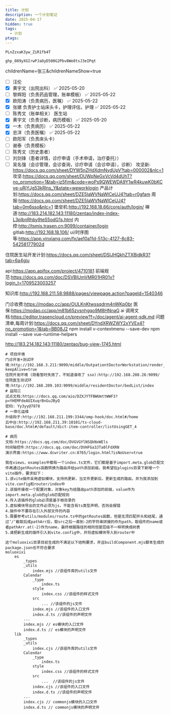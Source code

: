 ```yaml
---
title: 计划
description: 一个计划笔记
date: 2025-04-17
hidden: true
tags:
  - 计划
ptags:
---
```

```
PLnZzxaK3yw_ZiR1fb4T

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
```
childrenName=张三&childrenNameShow=true
- [ ] 汪伦
- [x] 黄宇文（出院出科） ✅ 2025-05-20
- [ ] 黎辉阳（负责药品管理，账单模板） ✅ 2025-05-22
- [x] 欧阳涛（负责病历，医嘱） ✅ 2025-05-22
- [x] 张嫘 负责护士站床头卡，护理评估，护理 ✅ 2025-05-22
- [ ] 陈秀文（账单相关）
医生站
- [x] 黄宇文（负责诊断，病历模板） ✅ 2025-05-20
- [x] 一木（负责病历） ✅ 2025-05-22
- [x] 忠洋（负责医嘱） ✅ 2025-05-22
- [ ] 欧阳军（负责床头卡）
- [ ] 谢泰（负责模板）
- [ ] 陈秀文（历史患者）
- [ ] 刘剑锋（患者详情，诊疗申请（手术申请，治疗委托））
- [ ] 吴名强（会诊管理，会诊查询，诊疗申请（会诊申请），诊断）
攻坚新: https://docs.qq.com/sheet/DYW5nZHdXdmNydUpV?tab=000002&nlc=1
攻坚:https://docs.qq.com/sheet/DUWpNeGxVcVd4dUhT?no_promotion=1&tab=iz5fim&code=woPs9QWEWDA9Y1wR4kuwK0bKCve-uRjYJg53kRlns_Y&state=weworklogin
产品计划:https://docs.qq.com/sheet/DZE5IaWVNaWlCeUJ4?tab=r0gfam
周报:https://docs.qq.com/sheet/DZE5IaWVNaWlCeUJ4?tab=0m6sso&nlc=1
堡垒机:http://192.168.18.66/core/auth/login/
禅道:http://183.214.182.143:11180/zentao/index-index-L3plbnRhby9teS5odG1s.html
内控:http://tsmis.trasen.cn:9099/container/login
gitlab:http://192.168.18.106/
ui/时序图等:https://app.yinxiang.com/fx/ae10a11d-513c-4127-8c83-54258177902d

住院医生站开发计划:https://docs.qq.com/sheet/DSlJHQkhZTXBidkR3?tab=6a4gju
 
api:https://app.apifox.com/project/4710181
前端规范:https://docs.qq.com/doc/DSVBIUmVMR01HR01v?login_t=1709523003257

知识库:http://192.168.211.58:9888/pages/viewpage.action?pageId=1540346

门诊收费:https://modao.cc/app/OULKnKtwssqdrm4nWKp0br
医保:https://modao.cc/app/m81b65zvsnhgqo9M8HNnaG
ai 调用文档:https://editor.trasencloud.cn/preview?f=/doc/agent/ai-agent-sdk.md
问题清单,每周计划:https://docs.qq.com/sheet/DYndXRWZWY2xYVEx4?no_promotion=1&tab=BB08J2
npm install v-contextmenu --save-dev
npm install --save vue-runtime-helpers


http://183.214.182.143:11180/zentao/bug-view-1745.html
```
# 项目环境
门诊开发+测试环境:http://192.168.3.211:9099/middle/OutpatientDoctorWorkstation/render_bf1a1a347e?keepAlive=true
住院开发环境 (刚看暂时失效了，不知道谁改了 sso):http://192.168.208.26:9099/
住院医生测试环境:http://192.168.209.103:9099/middle/residentDoctor/bedList/index
# 益阳三
试点文档:https://docs.qq.com/aio/DZXJYTFBWUmttWWF3?p=YHEMFdeAUIXuqrBnGuJByQ
密码: Yy3yy@7878
# 一体化运维
升级钩子:http://192.168.211.199:3344/omp-hook/doc.html#/home
云中台:http://192.168.211.39:10101/ts-cloud-base/doc.html#/default/dict-item-controller/listUsingGET_4

# 病历
文档:https://docs.qq.com/doc/DVGVGYlNSQkNxWEls
时间轴控件:https://docs.qq.com/doc/DVHFGa3JTa0lFdXRN
演示界面:https://www.dcwriter.cn:8765/login.html?isNoUser=true
```

```
我在views，examples中都有一个index.ts文件，它们都是基于import.meta.glob匹配文件再通过getRoutes函数转换为路由并给path添加前缀，我希望在plugins目录下新增一个vite插件，要求如下：
1.该vite插件采用虚拟模块，支持热更新，当文件更新后，更新生成的路由，并为我添加到vite.config和router/index中
2.该插件接收一个配置对象，对象key为给路由path添加的前缀，value作为import.meta.glob的glob匹配规则
4.传入该插件的glob必须是基于根目录的
3.虚拟模块导出的文件必须为js，不能含有ts类型声明，否则会报错
4.插件中不要存在引入外部文件的内容
5.需要参考utils/modules/route.ts中的getRoutes函数，但是无须匹配开头和结尾，通过‘/’截取后成pathArr后，取src之后一直到-2的字符串拼接的作为path，取组件的name或者pathArr.at(-2)作为name，最终根据路径的相同但是层级不一样转换成树表
5.请把新生成的插件引入到vite.config中，并将虚拟模块导入到router中
```

```
这个moluoxixi目录目前生成的不满足以下结构要求，并且buildComponent.mjs脚本生成的package.json也不符合要求
moluoxixi
	es
		_types
		_utils
			index.mjs //该组件库的utils文件
		Calendar
			_type
				index.ts
			style
				index.css //该组件的样式文件
			src
				... //该组件的js文件
			index.mjs //该组件的入口文件
			index.d.ts //该组件的声明文件
		...
		index.mjs // es模块的入口文件
		index.d.ts // es模块的声明文件
	lib
		_types
		_utils
			index.cjs //该组件库的utils文件
		Calendar
			_type
				index.ts
			style
				index.css //该组件的样式文件
			src
				...  //该组件的js文件
			index.cjs //该组件的入口文件
			index.d.ts //该组件的声明文件
		...
		index.cjs // commonjs模块的入口文件
		index.d.ts // commonjs模块的声明文件
```
